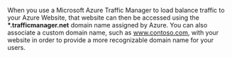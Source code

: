 When you use a Microsoft Azure Traffic Manager to load balance traffic to your Azure Website, that website can then be accessed using the **\*.trafficmanager.net** domain name assigned by Azure. You can also associate a custom domain name, such as www.contoso.com, with your website in order to provide a more recognizable domain name for your users.

